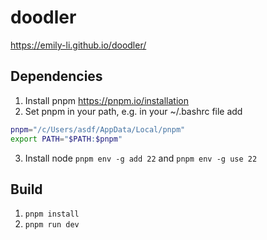 # doodler
https://emily-li.github.io/doodler/

## Dependencies
1. Install pnpm https://pnpm.io/installation
2. Set pnpm in your path, e.g. in your ~/.bashrc file add
```bash
pnpm="/c/Users/asdf/AppData/Local/pnpm"
export PATH="$PATH:$pnpm"
```
3. Install node `pnpm env -g add 22` and `pnpm env -g use 22`

## Build
1. `pnpm install`
2. `pnpm run dev`
